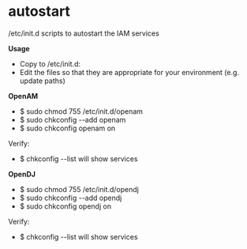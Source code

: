 # autostart
/etc/init.d scripts to autostart the IAM services

**Usage**

* Copy to /etc/init.d:
* Edit the files so that they are appropriate for your environment (e.g. update paths)

**OpenAM**
* $ sudo chmod 755 /etc/init.d/openam
* $ sudo chkconfig --add openam
* $ sudo chkconfig openam on

Verify:
* $ chkconfig --list will show services

**OpenDJ**
* $ sudo chmod 755 /etc/init.d/opendj
* $ sudo chkconfig --add opendj
* $ sudo chkconfig opendj on

Verify:
* $ chkconfig --list will show services
